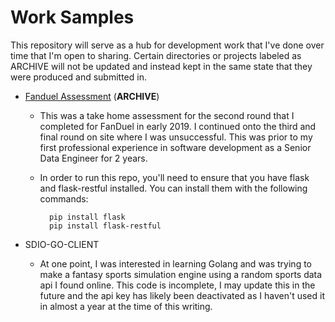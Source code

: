 # Work Samples

This repository will serve as a hub for development work that I've done over time that I'm open to sharing. Certain directories or projects labeled as ARCHIVE will not be updated and instead kept in the same state that they were produced and submitted in.

- [Fanduel Assessment](https://github.com/CharlesSPatterson/work-samples/tree/main/fanduel-assessment-CSP) (**ARCHIVE**)

  - This was a take home assessment for the second round that I completed for FanDuel in early 2019. I continued onto the third and final round on site where I was unsuccessful. This was prior to my first professional experience in software development as a Senior Data Engineer for 2 years.
  - In order to run this repo, you'll need to ensure that you have flask and flask-restful installed. You can install them with the following commands:

          pip install flask
          pip install flask-restful

- SDIO-GO-CLIENT
  - At one point, I was interested in learning Golang and was trying to make a fantasy sports simulation engine using a random sports data api I found online. This code is incomplete, I may update this in the future and the api key has likely been deactivated as I haven't used it in almost a year at the time of this writing.

